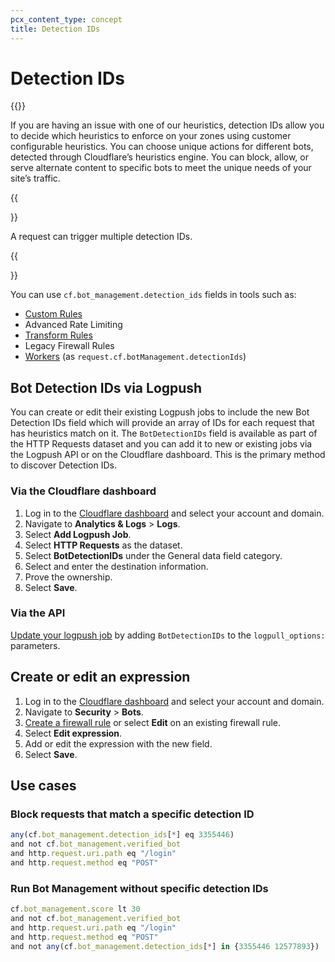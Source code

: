 ```yaml
---
pcx_content_type: concept
title: Detection IDs
---
```


# Detection IDs

{{<render file="_detection-ids">}}
<br/>

If you are having an issue with one of our heuristics, detection IDs allow you to decide which heuristics to enforce on your zones using customer configurable heuristics. You can choose unique actions for different bots, detected through Cloudflare’s heuristics engine. You can block, allow, or serve alternate content to specific bots to meet the unique needs of your site’s traffic.

{{<Aside type="note">}}

A request can trigger multiple detection IDs.

{{</Aside>}}

You can use `cf.bot_management.detection_ids` fields in tools such as:

- [Custom Rules](/waf/custom-rules/)
- Advanced Rate Limiting
- [Transform Rules](/rules/transform/)
- Legacy Firewall Rules
- [Workers](workers/) (as `request.cf.botManagement.detectionIds`)

## Bot Detection IDs via Logpush

You can create or edit their existing Logpush jobs to include the new Bot Detection IDs field which will provide an array of IDs for each request that has heuristics match on it. The `BotDetectionIDs` field is available as part of the HTTP Requests dataset and you can add it to new or existing jobs via the Logpush API or on the Cloudflare dashboard. This is the primary method to discover Detection IDs.

### Via the Cloudflare dashboard

1. Log in to the [Cloudflare dashboard](https://dash.cloudflare.com/) and select your account and domain.
2. Navigate to **Analytics & Logs** > **Logs**.
3. Select **Add Logpush Job**.
4. Select **HTTP Requests** as the dataset.
5. Select **BotDetectionIDs** under the General data field category.
6. Select and enter the destination information.
7. Prove the ownership.
8. Select **Save**. 

### Via the API

[Update your logpush job](/logs/reference/log-output-options/) by adding `BotDetectionIDs` to the  `logpull_options:`  parameters.

## Create or edit an expression

1. Log in to the [Cloudflare dashboard](https://dash.cloudflare.com/) and select your account and domain.
2. Navigate to **Security** > **Bots**.
3. [Create a firewall rule](/firewall/cf-dashboard/create-edit-delete-rules/) or select **Edit** on an existing firewall rule.
4. Select **Edit expression**. 
5. Add or edit the expression with the new field.
6. Select **Save**.

## Use cases

### Block requests that match a specific detection ID

```js
any(cf.bot_management.detection_ids[*] eq 3355446) 
and not cf.bot_management.verified_bot 
and http.request.uri.path eq "/login" 
and http.request.method eq "POST"
```

### Run Bot Management without specific detection IDs

```js
cf.bot_management.score lt 30 
and not cf.bot_management.verified_bot 
and http.request.uri.path eq "/login" 
and http.request.method eq "POST"
and not any(cf.bot_management.detection_ids[*] in {3355446 12577893})
```